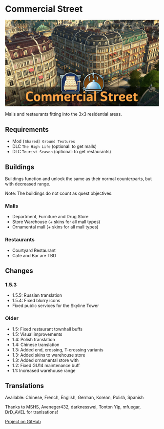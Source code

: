 # Commercial Street

![](./banner.jpg)

Malls and restaurants fitting into the 3x3 residential areas.

## Requirements

- Mod `[Shared] Ground Textures`
- DLC `The High Life` (optional: to get malls)
- DLC `Tourist Season` (optional: to get restaurants)

## Buildings

Buildings function and unlock the same as their normal counterparts, but with decreased range.

Note: The buildings do not count as quest objectives.

### Malls

- Department, Furniture and Drug Store
- Store Warehouse (+ skins for all mall types)
- Ornamental mall (+ skins for all mall types)

### Restaurants

- Courtyard Restaurant
- Cafe and Bar are TBD

## Changes

### 1.5.3

- 1.5.5: Russian translation
- 1.5.4: Fixed blurry icons
- Fixed public services for the Skyline Tower

### Older

- 1.5: Fixed restaurant townhall buffs
- 1.5: Visual improvements
- 1.4: Polish translation
- 1.4: Chinese translation
- 1.3: Added end, crossing, T-crossing variants
- 1.3: Added skins to warehouse store
- 1.3: Added ornamental store with
- 1.2: Fixed GU14 maintenance buff
- 1.1: Increased warehouse range

## Translations

Available: Chinese, French, English, German, Korean, Polish, Spanish

Thanks to MSHS, Aveneger432, darknesswei, Tonton Yip, mfuegar, DrD_AVEL for tranlsations!

[Project on GitHub](https://github.com/jakobharder/anno-1800-jakobs-mods)
